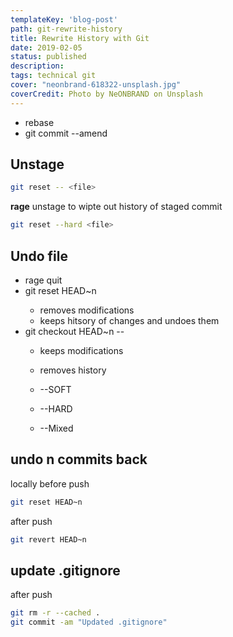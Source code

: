```yaml
---
templateKey: 'blog-post'
path: git-rewrite-history
title: Rewrite History with Git
date: 2019-02-05
status: published
description: 
tags: technical git
cover: "neonbrand-618322-unsplash.jpg"
coverCredit: Photo by NeONBRAND on Unsplash
---
```



* rebase
* git commit --amend

## Unstage

``` bash
git reset -- <file>
```

**rage** unstage to wipte out history of staged commit
``` bash
git reset --hard <file>
```

## Undo file

* rage quit
* git reset HEAD~n <file>
    * removes modifications
    * keeps hitsory of changes and undoes them
* git checkout HEAD~n -- <file>
    * keeps modifications
    * removes history

    * --SOFT
    * --HARD
    * --Mixed

## undo n commits back

locally before push
``` bash
git reset HEAD~n
```

after push
``` bash
git revert HEAD~n
```

## update .gitignore

after push
``` bash
git rm -r --cached .
git commit -am "Updated .gitignore"
```
